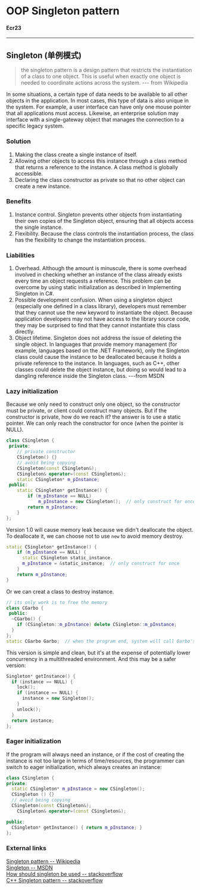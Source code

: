 # OOP Singleton pattern
#### Ecr23

---

## Singleton (单例模式)
>the singleton pattern is a design pattern that restricts the instantiation of a class to one object. This is useful when exactly one object is needed to coordinate actions across the system.
--- from Wikipedia

In some situations, a certain type of data needs to be available to all other objects in the application. In most cases, this type of data is also unique in the system. For example, a user interface can have only one mouse pointer that all applications must access. Likewise, an enterprise solution may interface with a single-gateway object that manages the connection to a specific legacy system.  

### Solution
1. Making the class create a single instance of itself.  
2. Allowing other objects to access this instance through a class method that returns a reference to the instance. A class method is globally accessible.  
3. Declaring the class constructor as private so that no other object can create a new instance.  

### Benefits
1. Instance control. Singleton prevents other objects from instantiating their own copies of the Singleton object, ensuring that all objects access the single instance.  
2. Flexibility. Because the class controls the instantiation process, the class has the flexibility to change the instantiation process.  

### Liabilities
1. Overhead. Although the amount is minuscule, there is some overhead involved in checking whether an instance of the class already exists every time an object requests a reference. This problem can be overcome by using static initialization as described in Implementing Singleton in C#.
2. Possible development confusion. When using a singleton object (especially one defined in a class library), developers must remember that they cannot use the new keyword to instantiate the object. Because application developers may not have access to the library source code, they may be surprised to find that they cannot instantiate this class directly.
3. Object lifetime. Singleton does not address the issue of deleting the single object. In languages that provide memory management (for example, languages based on the .NET Framework), only the Singleton class could cause the instance to be deallocated because it holds a private reference to the instance. In languages, such as C++, other classes could delete the object instance, but doing so would lead to a dangling reference inside the Singleton class.
---from MSDN

### Lazy initialization
Because we only need to construct only one object, so the constructor must be private, or client could construct many objects.
But if the constructor is private, how do we reach it? the answer is to use a static pointer. We can only reach the constructor for once (when the pointer is NULL).
```cpp
class CSingleton {
 private:  
    // private constructor
    CSingleton() {}
    // avoid being copying
    CSingleton(const CSingleton&);
  	CSingleton& operator=(const CSingleton&);
    static CSingleton* m_pInstance;
 public:
    static CSingleton* getInstance() {  
        if (m_pInstance == NULL)
            m_pInstance = new CSingleton();  // only construct for once
        return m_pInstance;
    }
};
```
Version 1.0 will cause memory leak because we didn't deallocate the object. To deallocate it, we can choose not to use `new` to avoid memory destroy.
```cpp
static CSingleton* getInstance() {  
    if (m_pInstance == NULL) {
      static CSingleton static_instance.
      m_pInstance = &static_instance;  // only construct for once
    }
    return m_pInstance;
}
```
Or we can creat a class to destroy instance.
```cpp
// its only work is to free the memory
class CGarbo {
 public:
  ~CGarbo() {
    if (CSingleton::m_pInstance) delete CSingleton::m_pInstance;
  }
};
static CGarbo Garbo;  // when the program end, system will call Garbo's deallocator automatically.
```

This version is simple and clean, but it's at the expense of potentially lower concurrency in a multithreaded environment. And this may be a safer version:

```cpp
Singleton* getInstance() {
  if (instance == NULL) {
    lock();
    if (instance == NULL) {
      instance = new Singleton();
    }
    unlock();
  }
  return instance;
};

```
### Eager initialization
If the program will always need an instance, or if the cost of creating the instance is not too large in terms of time/resources, the programmer can switch to eager initialization, which always creates an instance:
```cpp
class CSingleton {
private:
  static CSingleton* m_pInstance = new CSingleton();
  CSingleton () {}
  // avoid being copying
  CSingleton(const CSingleton&);
	CSingleton& operator=(const CSingleton&);

public:
  CSingleton* getInstance() { return m_pInstance; }
};
```

### External links
[Singleton pattern --  Wikipedia](https://en.wikipedia.org/wiki/Singleton_pattern)  
[Singleton -- MSDN](https://msdn.microsoft.com/zh-cn/library/ff650849.aspx)  
[How should singleton be used -- stackoverflow](http://stackoverflow.com/questions/86582/singleton-how-should-it-be-used)  
[C++ Singleton pattern -- stackoverflow](http://stackoverflow.com/questions/1008019/c-singleton-design-pattern)  
